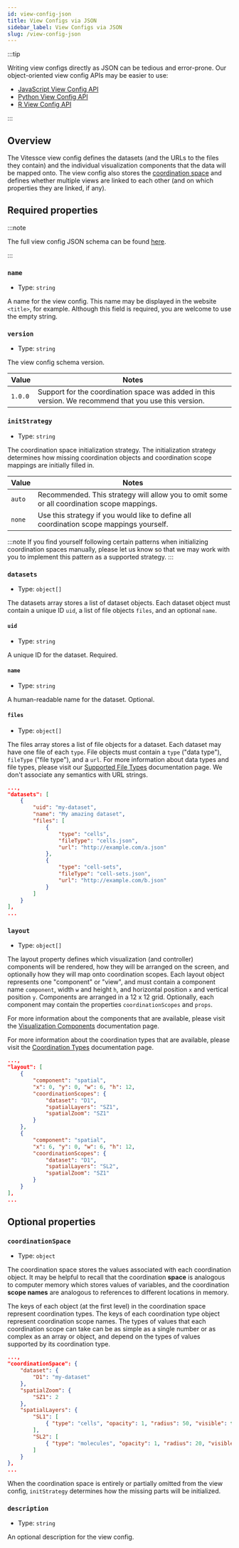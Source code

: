 ```yaml
---
id: view-config-json
title: View Configs via JSON
sidebar_label: View Configs via JSON
slug: /view-config-json
---
```


:::tip

Writing view configs directly as JSON can be tedious and error-prone.
Our object-oriented view config APIs may be easier to use:
- [JavaScript View Config API](../view-config-js/index.html)
- [Python View Config API](https://vitessce.github.io/vitessce-python/config_api.html)
- [R View Config API](https://vitessce.github.io/vitessce-r/reference/VitessceConfig.html#examples)

:::

## Overview

The Vitessce view config defines the datasets (and the URLs to the files they contain) and the individual visualization components that the data will be mapped onto. The view config also stores the [coordination space](../coordination/index.html#coordination-space) and defines whether multiple views are linked to each other (and on which properties they are linked, if any).

## Required properties

:::note

The full view config JSON schema can be found [here](https://github.com/vitessce/vitessce/blob/master/src/schemas/config.schema.json).

:::

### `name`
- Type: `string`

A name for the view config. This name may be displayed in the website `<title>`, for example. Although this field is required, you are welcome to use the empty string.

### `version`

- Type: `string`

The view config schema version.

|Value|Notes|
|-------|-----|
| `1.0.0`| Support for the coordination space was added in this version. We recommend that you use this version. |

### `initStrategy`
- Type: `string`

The coordination space initialization strategy. The initialization strategy determines how missing coordination objects and coordination scope mappings are initially filled in.

|Value|Notes|
|-------|-----|
| `auto`| Recommended. This strategy will allow you to omit some or all coordination scope mappings. |
| `none`| Use this strategy if you would like to define all coordination scope mappings yourself. |

:::note
If you find yourself following certain patterns when initializing coordination spaces manually, please let us know so that we may work with you to implement this pattern as a supported strategy.
:::

### `datasets`
- Type: `object[]`

The datasets array stores a list of dataset objects. Each dataset object must contain a unique ID `uid`, a list of file objects `files`, and an optional `name`.

#### `uid`
- Type: `string`

A unique ID for the dataset. Required.

#### `name`
- Type: `string`

A human-readable name for the dataset. Optional.

#### `files`
- Type: `object[]`

The files array stores a list of file objects for a dataset. Each dataset may have one file of each `type`. File objects must contain a `type` ("data type"), `fileType` ("file type"), and a `url`. For more information about data types and file types, please visit our [Supported File Types](../data-file-types/index.html) documentation page. We don't associate any semantics with URL strings.

```json
...,
"datasets": [
    {
        "uid": "my-dataset",
        "name": "My amazing dataset",
        "files": [
            {
                "type": "cells",
                "fileType": "cells.json",
                "url": "http://example.com/a.json"
            },
            {
                "type": "cell-sets",
                "fileType": "cell-sets.json",
                "url": "http://example.com/b.json"
            }
        ]
    }
],
...
```

### `layout`
- Type: `object[]`

The layout property defines which visualization (and controller) components will be rendered, how they will be arranged on the screen, and optionally how they will map onto coordination scopes. Each layout object represents one "component" or "view", and must contain a component name `component`, width `w` and height `h`, and horizontal position `x` and vertical position `y`. Components are arranged in a 12 x 12 grid. Optionally, each component may contain the properties `coordinationScopes` and `props`.

For more information about the components that are available, please visit the [Visualization Components](../components/index.html) documentation page.

For more information about the coordination types that are available, please visit the [Coordination Types](../coordination-types/index.html) documentation page.

```json
...,
"layout": [
    {
        "component": "spatial",
        "x": 0, "y": 0, "w": 6, "h": 12,
        "coordinationScopes": {
            "dataset": "D1",
            "spatialLayers": "SZ1",
            "spatialZoom": "SZ1"
        }
    },
    {
        "component": "spatial",
        "x": 6, "y": 0, "w": 6, "h": 12,
        "coordinationScopes": {
            "dataset": "D1",
            "spatialLayers": "SL2",
            "spatialZoom": "SZ1"
        }
    }
],
...
```

## Optional properties

### `coordinationSpace`
- Type: `object`

The coordination space stores the values associated with each coordination object. It may be helpful to recall that the coordination **space** is analogous to computer memory which stores values of variables, and the coordination **scope names** are analogous to references to different locations in memory.

The keys of each object (at the first level) in the coordination space represent coordination types. The keys of each coordination type object represent coordination scope names. The types of values that each coordination scope can take can be as simple as a single number or as complex as an array or object, and depend on the types of values supported by its coordination type.

```json
...,
"coordinationSpace": {
    "dataset": {
        "D1": "my-dataset"
    },
    "spatialZoom": {
        "SZ1": 2
    },
    "spatialLayers": {
        "SL1": [
            { "type": "cells", "opacity": 1, "radius": 50, "visible": true }
        ],
        "SL2": [
            { "type": "molecules", "opacity": 1, "radius": 20, "visible": true }
        ]
    }
},
...
```

When the coordination space is entirely or partially omitted from the view config, `initStrategy` determines how the missing parts will be initialized.

### `description`
- Type: `string`

An optional description for the view config.